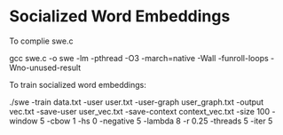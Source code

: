 # Socialized Word Embeddings
To complie swe.c

gcc swe.c -o swe -lm -pthread -O3 -march=native -Wall -funroll-loops -Wno-unused-result

To train socialized word embeddings:


./swe -train data.txt -user user.txt -user-graph user_graph.txt -output vec.txt -save-user user_vec.txt -save-context context_vec.txt -size 100 -window 5 -cbow 1 -hs 0 -negative 5 -lambda 8 -r 0.25 -threads 5 -iter 5

